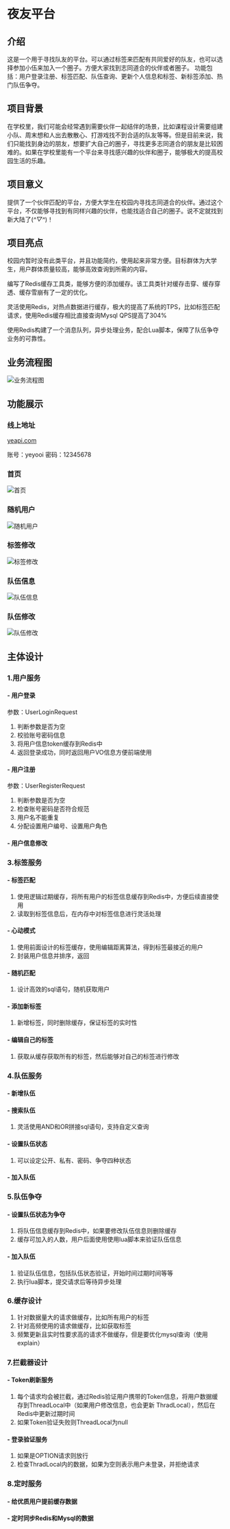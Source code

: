 # 夜友平台

## 介绍
这是一个用于寻找队友的平台。可以通过标签来匹配有共同爱好的队友，也可以选择参加小伍来加入一个圈子。方便大家找到志同道合的伙伴或者圈子。
功能包括：用户登录注册、标签匹配、队伍查询、更新个人信息和标签、新标签添加、热门队伍争夺。
## 项目背景
在学校里，我们可能会经常遇到需要伙伴一起结伴的场景，比如课程设计需要组建小队、周末想和人出去散散心、打游戏找不到合适的队友等等。但是目前来说，我们只能找到身边的朋友，想要扩大自己的圈子，寻找更多志同道合的朋友是比较困难的。如果在学校里能有一个平台来寻找感兴趣的伙伴和圈子，能够极大的提高校园生活的乐趣。
## 项目意义
提供了一个伙伴匹配的平台，方便大学生在校园内寻找志同道合的伙伴。通过这个平台，不仅能够寻找到有同样兴趣的伙伴，也能找适合自己的圈子。说不定就找到新大陆了(*^▽^*)！
## 项目亮点

校园内暂时没有此类平台，并且功能简约，使用起来非常方便。目标群体为大学生，用户群体质量较高，能够高效查询到所需的内容。

编写了Redis缓存工具类，能够方便的添加缓存。该工具类针对缓存击穿、缓存穿透、缓存雪崩有了一定的优化。

灵活使用Redis，对热点数据进行缓存，极大的提高了系统的TPS，比如标签匹配请求，使用Redis缓存相比直接查询Mysql QPS提高了304%

使用Redis构建了一个消息队列，异步处理业务，配合Lua脚本，保障了队伍争夺业务的可靠性。

## 业务流程图
![业务流程图](./img/FrameDiagram.jpg)
## 功能展示
### 线上地址
[yeapi.com](yeapi.com)

账号：yeyooi
密码：12345678
### 首页
![首页](./img/home.png)
### 随机用户
![随机用户](./img/home_random.png)
### 标签修改
![标签修改](./img/myTags.png)
### 队伍信息
![队伍信息](./img/team.png)
### 队伍修改
![队伍修改](./img/editTeam.png)

## 主体设计
### 1.用户服务
#### - 用户登录
参数：UserLoginRequest
1. 判断参数是否为空
2. 校验账号密码信息
3. 将用户信息token缓存到Redis中
4. 返回登录成功，同时返回用户VO信息方便前端使用
#### - 用户注册
参数：UserRegisterRequest
1. 判断参数是否为空
2. 检查账号密码是否符合规范
3. 用户名不能重复
4. 分配设置用户编号、设置用户角色
#### - 用户信息修改
### 3.标签服务
#### - 标签匹配
1. 使用逻辑过期缓存，将所有用户的标签信息缓存到Redis中，方便后续直接使用
2. 读取到标签信息后，在内存中对标签信息进行灵活处理
#### - 心动模式
1. 使用前面设计的标签缓存，使用编辑距离算法，得到标签最接近的用户
2. 封装用户信息并排序，返回
#### - 随机匹配
1. 设计高效的sql语句，随机获取用户
#### - 添加新标签
1. 新增标签，同时删除缓存，保证标签的实时性
#### - 编辑自己的标签
1. 获取从缓存获取所有的标签，然后能够对自己的标签进行修改
### 4.队伍服务
#### - 新增队伍
#### - 搜索队伍
1. 灵活使用AND和OR拼接sql语句，支持自定义查询
#### - 设置队伍状态
1. 可以设定公开、私有、密码、争夺四种状态
#### - 加入队伍
### 5.队伍争夺
#### - 设置队伍状态为争夺
1. 将队伍信息缓存到Redis中，如果要修改队伍信息则删除缓存
2. 缓存可加入的人数，用户后面使用使用lua脚本来验证队伍信息
#### - 加入队伍
1. 验证队伍信息，包括队伍状态验证，开始时间过期时间等等
2. 执行lua脚本，提交请求后等待异步处理
### 6.缓存设计
1. 针对数据量大的请求做缓存，比如所有用户的标签
2. 针对高频使用的请求做缓存，比如获取标签
3. 频繁更新且实时性要求高的请求不做缓存，但是要优化mysql查询（使用explain）
### 7.拦截器设计
#### - Token刷新服务
1. 每个请求均会被拦截，通过Redis验证用户携带的Token信息，将用户数据缓存到ThreadLocal中（如果用户修改信息，也会更新
ThradLocal），然后在Redis中更新过期时间
2. 如果Token验证失败则ThreadLocal为null
#### - 登录验证服务
1. 如果是OPTION请求则放行
2. 检查ThradLocal内的数据，如果为空则表示用户未登录，并拒绝请求
### 8.定时服务
#### - 给优质用户提前缓存数据
#### - 定时同步Redis和Mysql的数据
